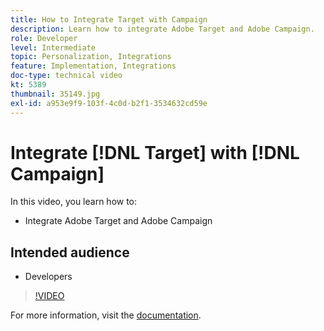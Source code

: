```yaml
---
title: How to Integrate Target with Campaign
description: Learn how to integrate Adobe Target and Adobe Campaign.
role: Developer
level: Intermediate
topic: Personalization, Integrations
feature: Implementation, Integrations
doc-type: technical video
kt: 5389
thumbnail: 35149.jpg
exl-id: a953e9f9-103f-4c0d-b2f1-3534632cd59e
---
```

# Integrate [!DNL Target] with [!DNL Campaign]

In this video, you learn how to:

* Integrate Adobe Target and Adobe Campaign

## Intended audience

* Developers

>[!VIDEO](https://video.tv.adobe.com/v/35149/?quality=12)

For more information, visit the [documentation](https://experienceleague.adobe.com/docs/target/using/integrate/campaign-and-target.html?lang=en).
